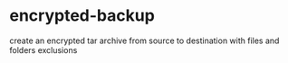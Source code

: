 # encrypted-backup
create an encrypted tar archive from source to destination with files and folders exclusions 
